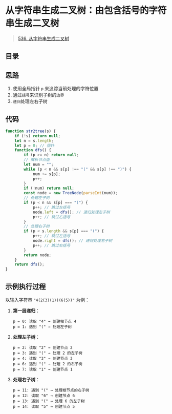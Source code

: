
# 从字符串生成二叉树：由包含括号的字符串生成二叉树


> [536. 从字符串生成二叉树](https://leetcode.cn/problems/construct-binary-tree-from-string/)


## 目录
<!-- toc -->
 ## 思路 

1. 使用全局指针 `p` 来追踪当前处理的字符位置
2. 通过`括号`来识别子树的`边界`
3. `递归`处理左右子树

## 代码

```javascript
function str2tree(s) {
    if (!s) return null;
    let n = s.length;
    let p = 0; // 指针
    function dfs() {
        if (p >= n) return null;
        // 解析节点值
        let num = "";
        while (p < n && s[p] !== "(" && s[p] !== ")") {
            num += s[p];
            p++;
        }
        if (!num) return null;
        const node = new TreeNode(parseInt(num));
        // 处理左子树
        if (p < n && s[p] === "(") {
            p++; // 跳过左括号
            node.left = dfs(); // 递归处理左子树
            p++; // 跳过右括号
        }
        // 处理右子树
        if (p < s.length && s[p] === "(") {
            p++; // 跳过左括号
            node.right = dfs(); // 递归处理右子树
            p++; // 跳过右括号
        }
        return node;
    }
    return dfs();
}

```

## 示例执行过程

以输入字符串 `"4(2(3)(1))(6(5))"` 为例：

1. **第一层递归**：
   ```
   p = 0: 读取 "4" → 创建根节点 4
   p = 1: 遇到 "(" → 处理左子树
   ```

2. **处理左子树**：
   ```
   p = 2: 读取 "2" → 创建节点 2
   p = 3: 遇到 "(" → 处理 2 的左子树
   p = 4: 读取 "3" → 创建节点 3
   p = 6: 遇到 "(" → 处理 2 的右子树
   p = 7: 读取 "1" → 创建节点 1
   ```

3. **处理右子树**：
   ```
   p = 11: 遇到 "(" → 处理根节点的右子树
   p = 12: 读取 "6" → 创建节点 6
   p = 13: 遇到 "(" → 处理 6 的左子树
   p = 14: 读取 "5" → 创建节点 5
   ```
